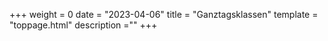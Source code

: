 +++
weight = 0
date = "2023-04-06"
title = "Ganztagsklassen"
template = "toppage.html"
description =""
+++